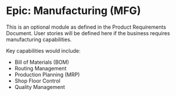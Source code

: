 # Epic: Manufacturing (MFG)

This is an optional module as defined in the Product Requirements Document. User stories will be defined here if the business requires manufacturing capabilities.

Key capabilities would include:
*   Bill of Materials (BOM)
*   Routing Management
*   Production Planning (MRP)
*   Shop Floor Control
*   Quality Management
